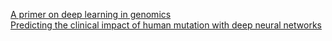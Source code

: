 [A primer on deep learning in genomics](https://www.nature.com/articles/s41588-018-0295-5?fbclid=IwAR2mPcVjOVvYhzHqhoZ3_fT0uovV0kQ0m87iYIk1sYR727afKa497ebvKvs)  
[Predicting the clinical impact of human mutation with deep neural networks](https://www.nature.com/articles/s41588-018-0167-z?fbclid=IwAR3A65OIFoXRzn4tteaVak5GqwMLsMy5C8G7-nGfgQMAcvqUnl2_gXrxFXE)  


